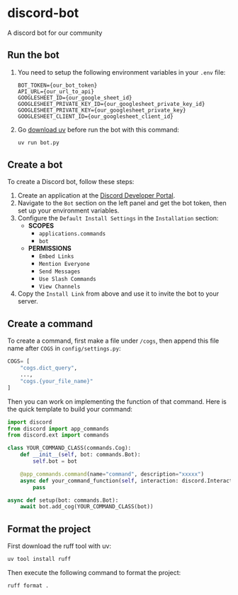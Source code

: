 # discord-bot
A discord bot for our community

## Run the bot
1. You need to setup the following environment variables in your `.env` file:
    ```properties
    BOT_TOKEN={our_bot_token}
    API_URL={our_url_to_api}
    GOOGLESHEET_ID={our_google_sheet_id}
    GOOGLESHEET_PRIVATE_KEY_ID={our_googlesheet_private_key_id}
    GOOGLESHEET_PRIVATE_KEY={our_googlesheet_private_key}
    GOOGLESHEET_CLIENT_ID={our_googlesheet_client_id}
    ```
2. Go [download uv](https://docs.astral.sh/uv/getting-started/installation/) before run the bot with this command:
    ```bash
    uv run bot.py
    ```

## Create a bot
To create a Discord bot, follow these steps:
1. Create an application at the [Discord Developer Portal](https://discord.com/developers/applications).
2. Navigate to the `Bot` section on the left panel and get the bot token, then set up your environment variables.
3. Configure the `Default Install Settings` in the `Installation` section:
    - **SCOPES**
        - `applications.commands`
        - `bot`
    - **PERMISSIONS**
        - `Embed Links`
        - `Mention Everyone`
        - `Send Messages`
        - `Use Slash Commands`
        - `View Channels`
4. Copy the `Install Link` from above and use it to invite the bot to your server.


## Create a command
To create a command, first make a file under `/cogs`, then append this file name after `COGS` in `config/settings.py`:
```python
COGS= [
    "cogs.dict_query",
    ...,
    "cogs.{your_file_name}"
]
```

Then you can work on implementing the function of that command. Here is the quick template to build your command:
```python
import discord
from discord import app_commands
from discord.ext import commands

class YOUR_COMMAND_CLASS(commands.Cog):
    def __init__(self, bot: commands.Bot):
        self.bot = bot

    @app_commands.command(name="command", description="xxxxx")
    async def your_command_function(self, interaction: discord.Interaction):
        pass

async def setup(bot: commands.Bot):
    await bot.add_cog(YOUR_COMMAND_CLASS(bot))

```

## Format the project
First download the ruff tool with uv:
```bash
uv tool install ruff
```
Then execute the following command to format the project:
```bash
ruff format .
```
